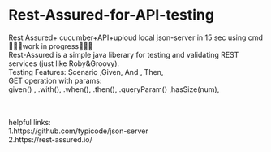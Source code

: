 # Rest-Assured-for-API-testing
Rest Assured+ cucumber+API+uploud local json-server in 15 sec using cmd</br>
🚧🚧🚧work in progress🚧🚧🚧</br>
Rest-Assured is a simple java liberary for testing and validating REST services (just like Roby&Groovy).</br>
Testing Features:
Scenario ,Given, And , Then, 
</br>
GET operation with params:</br>
given() , .with(), .when(), .then(), .queryParam() ,hasSize(num),


</br>
</br>
helpful links: </br>
1.https://github.com/typicode/json-server</br>
2.https://rest-assured.io/


